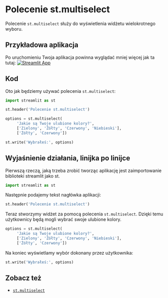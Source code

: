 # Polecenie st.multiselect

Polecenie `st.multiselect` służy do wyświetlenia widżetu wielokrotnego wyboru.

## Przykładowa aplikacja

Po uruchomieniu Twoja aplikacja powinna wyglądać mniej więcej jak ta tutaj:
[![Streamlit App](https://static.streamlit.io/badges/streamlit_badge_black_white.svg)](https://share.streamlit.io/dataprofessor/st.multiselect/)

## Kod

Oto jak będziemy używać polecenia `st.multiselect`:

```python
import streamlit as st

st.header('Polecenie st.multiselect')

options = st.multiselect(
     'Jakie są Twoje ulubione kolory?',
     ['Zielony', 'Żółty', 'Czerwony', 'Niebieski'],
     ['Żółty', 'Czerwony'])

st.write('Wybrałeś:', options)
```

## Wyjaśnienie działania, linijka po linijce

Pierwszą rzeczą, jaką trzeba zrobić tworząc aplikację jest zaimportowanie biblioteki streamlit jako st. 
```python
import streamlit as st
```

Następnie podajemy tekst nagłówka aplikacji:
```python
st.header('Polecenie st.multiselect')
```

Teraz stworzymy widżet za pomocą polecenia `st.multiselect`. Dzięki temu użytkownicy będą mogli wybrać swoje ulubione kolory.

```python
options = st.multiselect(
     'Jakie są Twoje ulubione kolory?',
     ['Zielony', 'Żółty', 'Czerwony', 'Niebieski'],
     ['Żółty', 'Czerwony'])
```

Na koniec wyświetlamy wybór dokonany przez użytkownika:
```python
st.write('Wybrałeś:', options)
```

## Zobacz też
- [`st.multiselect`](https://docs.streamlit.io/library/api-reference/widgets/st.multiselect)

